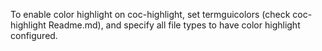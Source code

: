 To enable color highlight on coc-highlight, set termguicolors (check coc-highlight Readme.md),
and specify all file types to have color highlight configured.
